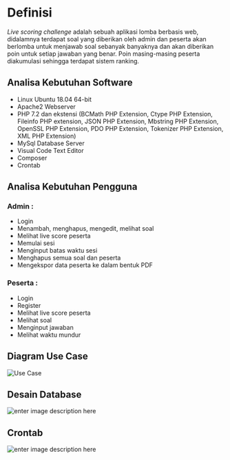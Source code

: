 # Definisi

*Live scoring challenge* adalah sebuah aplikasi lomba berbasis web, didalamnya terdapat soal yang diberikan oleh admin dan peserta akan berlomba untuk menjawab soal sebanyak banyaknya dan akan diberikan poin untuk setiap jawaban yang benar. Poin masing-masing peserta diakumulasi sehingga terdapat sistem ranking.

## Analisa Kebutuhan Software
- Linux Ubuntu 18.04 64-bit
- Apache2 Webserver
- PHP 7.2 dan ekstensi (BCMath PHP Extension, Ctype PHP Extension, Fileinfo PHP extension, JSON PHP Extension, Mbstring PHP Extension, OpenSSL PHP Extension, PDO PHP Extension, Tokenizer PHP Extension, XML PHP Extension)
- MySql Database Server
- Visual Code Text Editor
- Composer
- Crontab

## Analisa Kebutuhan Pengguna
### Admin :
- Login
- Menambah, menghapus, mengedit, melihat soal
- Melihat live score peserta
- Memulai sesi 
- Menginput batas waktu sesi
- Menghapus semua soal dan peserta
- Mengekspor data peserta ke dalam bentuk PDF

### Peserta :
- Login
- Register
- Melihat live score peserta
- Melihat soal
- Menginput jawaban
- Melihat waktu mundur

## Diagram Use Case
![Use Case](https://lh3.googleusercontent.com/pw/ACtC-3d8WQxVtkGhByOYKboUHm3dCQmwqAACWfh9q1cJXBDAbWStgAcHHFrxeMv4aUEkdcTBO5hc5KIxASmZ18PKUwgaCJ0M6-Zce_9_BkAjuszNjDWh7XJTyGKeqo2rEMR8xdMkZW_Mi24kb39p5CtkfbtS=w982-h469-no?authuser=0)

## Desain Database
![enter image description here](https://lh3.googleusercontent.com/e1dKcVvwsGKqY1j4yjoc6CfSyA7LoPXENDBQjf2AEypuVKGbcnYUoQjqgscDeE-pWsOtEdufyCLD5ak7sep1kPq7U-EZdTxmZe3LyjlMugYIlSk4QJjBBQHVqnO5Wx3FXKGdeYHHzM1MYqWdmvXVpv8TIW2Z5AxL3aE0Idpq7-1Voz661MnZ30SdXgYj5axN8o1myFA6alNNHn51rcHOtSU-gzhXAV4Yav7jQYmGYX0v0UuxVBQjvVFNPBdp9TWEH0t1F_IIWA-vrm2pixEZ7aHmLfH3jZ-HwfkLDSTjMZSQNt9sTgjbsMudgVNl7BCSGW-yQWdeUas1KnifA_6j3H0_5ouahvfzsGaka4tevNieyEYPD-1YdgqVTPYeFEvFJhFXg5iI0oQzMcmFyyiMdbHYD_lc3dx-HS__F7I0aF_OM20YirUXJP7uwGSC3Nf5u9gzuCzazEJ-ZM6QxAdNe2BJ9LLrZd6pxhILdQAHilRAUtu9wp6r2ubDdU-3Ylnc3H6i9OmTw1E1Vl5_mR3NNtF_Y_BLgpDTg31mUzs7LNLQ3PBWHWWZQMgr3og8B6rNiCyQlutNJMwMGyaVQu4hNj-ZiszvI6yB-tBFk3BSm17kCLlEajGWqh17fpHsFTTW5QwbzFLRIVRfzuLH7daQl5gXNByD2ijX10UmEQKK1rXjDOlYFrmijPgGBC8N=w728-h484-no?authuser=0)

## Crontab
![enter image description here](https://lh3.googleusercontent.com/Vqs7OIrieMDZmLqDAmOuqyD7CP3QoiOxxJVo9V32GlNvgTnl6f2OyKuFyPVbhMF5391BjnkiZSMMItsk2S2MP4C5Dnt9QkFxbmCeZgQiB3N8IaWlPPeCbj6c90mljeiHnuZFDhPgqXhLmy7dPxmcaWP4DpVBN2okESJNnwsfzr370M5B9g9V3t_aZWQXtr05lzcZTAJDxq2t-iF3-v95rd3S432duvin9ePhz7pZZiWoYZtkSHKlbosbvtGFWsk0_0L8c5MsfwWVtFvzgDSDZ2bl-mFFew0kxWkAaHqwGPYE7L8vHRI-EojBAjsdR8A4SwG4CU-4JbfNS4utG7MmJre984RLLHOPlDDFlez2rnPAeAuaoZvdGYj87a6z4S0Be4rsbWK3N1ZnrSaw2dpbP_l30nObDrryovvEO0wXuZBtLM5MQVp0k_sRFh6M6TjkEux6v6G6oLQfmWt7R4YFJ_v-auQMTxCDExI1SiG6PNqp5TOM5ee1enI8hpNCh4m_m-vmmnKdNcwaxow_9BdwTEgB8OSU3XNsnNsa4pFJPIXEAQeN7NmsU0dUTgr8wPR53peH4E56m1dGG8sAcESXkUDUaNlyBIbUM9f9sim-zEOGRcp8qS_o9NfIdarfsExJUyohVTYjk2W1VP9Ac5D5diRdmXwsTOUZZCDLDiVNvTyuSpHG3N0jAuoq0FDE=w1360-h356-no?authuser=0)
